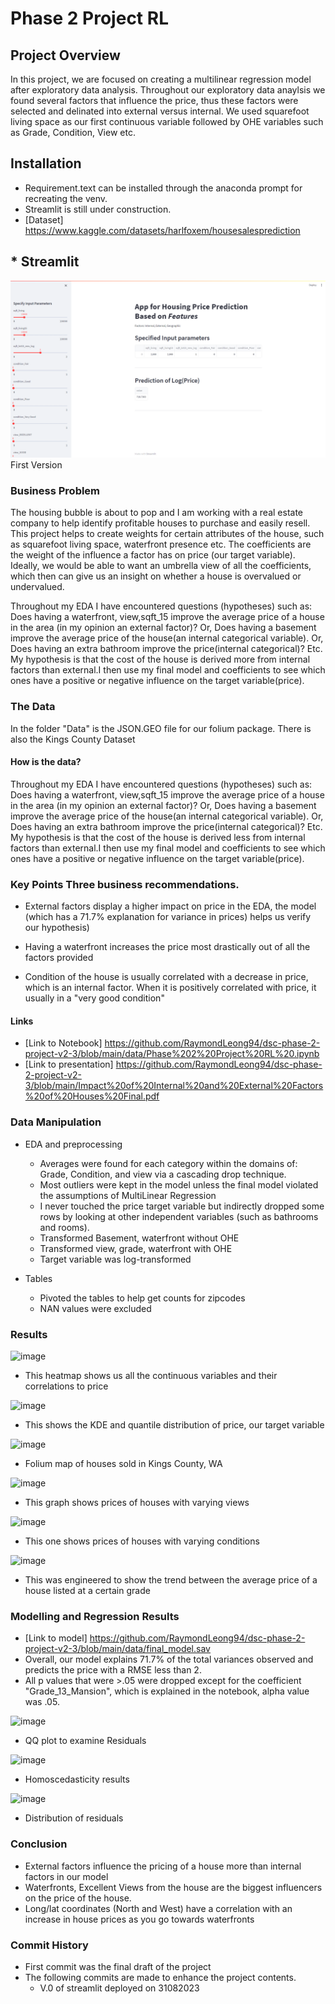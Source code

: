 # Phase 2 Project RL 

## Project Overview
In this project, we are focused on creating a multilinear regression model after exploratory data analysis. Throughout our exploratory data anaylsis we found several factors that influence the price, thus these factors were selected and delinated into external versus internal. We used squarefoot living space as our first continuous variable followed by OHE variables such as Grade, Condition, View etc.

## Installation
* Requirement.text can be installed through the anaconda prompt for recreating the venv.
* Streamlit is still under construction.
* [Dataset] https://www.kaggle.com/datasets/harlfoxem/housesalesprediction

## * Streamlit 
![Alt text](image.png)
First Version

### Business Problem
The housing bubble is about to pop and I am working with a real estate company to help identify profitable houses to purchase and easily resell. This project helps to create weights for certain attributes of the house, such as squarefoot living space, waterfront presence etc. The coefficients are the weight of the influence a factor has on price (our target variable). Ideally, we would be able to want an umbrella view of all the coefficients, which then can give us an insight on whether a house is overvalued or undervalued.

Throughout my EDA I have encountered questions (hypotheses) such as: Does having a waterfront, view,sqft_15 improve the average price of a house in the area (in my opinion an external factor)? Or, Does having a basement improve the average price of the house(an internal categorical variable). Or, Does having an extra bathroom improve the price(internal categorical)? Etc. My hypothesis is that the cost of the house is derived more from internal factors than external.I then use my final model and coefficients to see which ones have a positive or negative influence on the target variable(price).

### The Data

In the folder "Data" is the JSON.GEO file for our folium package.
There is also the Kings County Dataset 

#### How is the data?
Throughout my EDA I have encountered questions (hypotheses) such as: Does having a waterfront, view,sqft_15 improve the average price of a house in the area (in my opinion an external factor)? Or, Does having a basement improve the average price of the house(an internal categorical variable). Or, Does having an extra bathroom improve the price(internal categorical)? Etc. My hypothesis is that the cost of the house is derived less from internal factors than external.I then use my final model and coefficients to see which ones have a positive or negative influence on the target variable(price).

### Key Points **Three business recommendations.** 

* External factors display a higher impact on price in the EDA, the model (which has a 71.7% explanation for variance in prices) helps us verify our hypothesis)

* Having a waterfront increases the price most drastically out of all the factors provided

* Condition of the house is usually correlated with a decrease in price, which is an internal factor. When it is positively correlated with price, it usually in a "very good condition" 


#### Links

* [Link to Notebook] https://github.com/RaymondLeong94/dsc-phase-2-project-v2-3/blob/main/data/Phase%202%20Project%20RL%20.ipynb
* [Link to presentation] https://github.com/RaymondLeong94/dsc-phase-2-project-v2-3/blob/main/Impact%20of%20Internal%20and%20External%20Factors%20of%20Houses%20Final.pdf


### Data Manipulation
* EDA and preprocessing
  * Averages were found for each category within the domains of: Grade, Condition, and view via a cascading drop technique.
  * Most outliers were kept in the model unless the final model violated the assumptions of MultiLinear Regression
  * I never touched the price target variable but indirectly dropped some rows by looking at other independent variables (such as bathrooms and rooms).
  * Transformed Basement, waterfront without OHE
  * Transformed view, grade, waterfront with OHE
  * Target variable was log-transformed 
  
* Tables
  * Pivoted the tables to help get counts for zipcodes 
  * NAN values were excluded
      
### Results

![image](https://user-images.githubusercontent.com/98904682/174501563-6e0b5b33-df47-4fa8-828f-363ec842565a.png)
* This heatmap shows us all the continuous variables and their correlations to price 

![image](https://user-images.githubusercontent.com/98904682/174501577-a17e1ad7-4bbe-4976-9e6d-3b76bf110511.png)
* This shows the KDE and quantile distribution of price, our target variable 

![image](https://user-images.githubusercontent.com/98904682/174501611-69c20b6e-cad4-480d-9f00-f47657f1751e.png)
* Folium map of houses sold in Kings County, WA

![image](https://user-images.githubusercontent.com/98904682/174501640-bca6e508-d794-4b5c-a645-791dcd06a43c.png)
* This graph shows prices of houses with varying views

![image](https://user-images.githubusercontent.com/98904682/174501651-23d11b46-ed68-4453-b606-83dc9392425b.png)
* This one shows prices of houses with varying conditions

![image](https://user-images.githubusercontent.com/98904682/174501667-b3160d04-964b-45d1-b7c2-dc69ea649137.png)
* This was engineered to show the trend between the average price of a house listed at a certain grade

### Modelling and Regression Results  
* [Link to model] https://github.com/RaymondLeong94/dsc-phase-2-project-v2-3/blob/main/data/final_model.sav
* Overall, our model explains 71.7% of the total variances observed and predicts the price with a RMSE less than 2.
* All p values that were >.05 were dropped except for the coefficient "Grade_13_Mansion", which is explained in the notebook, alpha value was .05.

![image](https://user-images.githubusercontent.com/98904682/174502084-564e44e3-13d0-47e9-a8cb-a78f4429bff4.png)
* QQ plot to examine Residuals

![image](https://user-images.githubusercontent.com/98904682/174502099-236d870b-4448-4cbc-87a7-8b391d28a77a.png)
* Homoscedasticity results

![image](https://user-images.githubusercontent.com/98904682/174502112-1d4b0a95-21c6-4ad5-b7e8-54d83fa59837.png)
* Distribution of residuals

### Conclusion
* External factors influence the pricing of a house more than internal factors in our model
* Waterfronts, Excellent Views from the house are the biggest influencers on the price of the house.
* Long/lat coordinates (North and West) have a correlation with an increase in house prices as you go towards waterfronts

### Commit History 
* First commit was the final draft of the project
* The following commits are made to enhance the project contents. 
  * V.0 of streamlit deployed on 31082023
